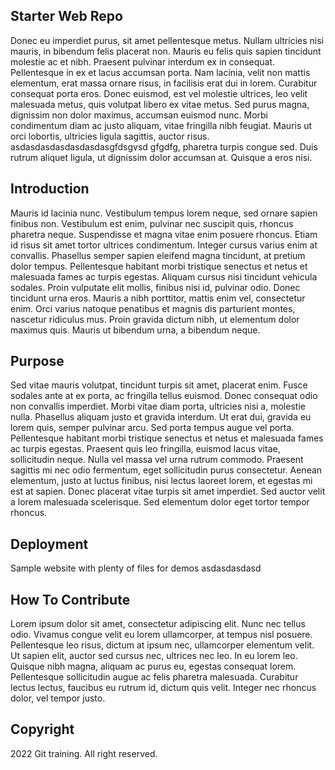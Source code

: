 ## Starter Web Repo
 Donec eu imperdiet purus, sit amet pellentesque metus. Nullam ultricies nisi mauris, in bibendum felis placerat non. Mauris eu felis quis sapien tincidunt molestie ac et nibh. Praesent pulvinar interdum ex in consequat. 
 Pellentesque in ex et lacus accumsan porta. Nam lacinia, velit non mattis elementum, erat massa ornare risus, in facilisis erat dui in lorem. Curabitur consequat porta eros. Donec euismod, est vel molestie ultrices, 
 leo velit malesuada metus, quis volutpat libero ex vitae metus. Sed purus magna, dignissim non dolor maximus, accumsan euismod nunc. Morbi condimentum diam ac justo aliquam, vitae fringilla nibh feugiat. Mauris ut orci 
 lobortis, ultricies ligula sagittis, auctor risus.  asdasdasdasdasdasdasgfdsgvsd gfgdfg, pharetra turpis congue sed. Duis rutrum aliquet ligula, ut dignissim dolor accumsan at. Quisque a eros nisi. 
## Introduction
 Mauris id lacinia nunc. Vestibulum tempus lorem neque, sed ornare sapien finibus non. Vestibulum est enim, pulvinar nec 
 suscipit quis, rhoncus pharetra neque. Suspendisse et magna vitae enim posuere rhoncus. Etiam id risus sit amet tortor
 ultrices condimentum. Integer cursus varius enim at convallis. Phasellus semper sapien eleifend magna tincidunt, at 
 pretium dolor tempus. Pellentesque habitant morbi tristique senectus et netus et malesuada fames ac turpis egestas. 
 Aliquam cursus nisi tincidunt vehicula sodales. Proin vulputate elit mollis, finibus nisi id, pulvinar odio. Donec 
 tincidunt urna eros. Mauris a nibh porttitor, mattis enim vel, consectetur enim. Orci varius natoque penatibus et magnis 
 dis parturient montes, nascetur ridiculus mus. Proin gravida dictum nibh, ut elementum dolor maximus quis. Mauris ut 
 bibendum urna, a bibendum neque. 

## Purpose
 Sed vitae mauris volutpat, tincidunt turpis sit amet, placerat enim. Fusce sodales ante at ex porta, ac fringilla tellus
 euismod. Donec consequat odio non convallis imperdiet. Morbi vitae diam porta, ultricies nisi a, molestie nulla. 
 Phasellus aliquam justo et gravida interdum. Ut erat dui, gravida eu lorem quis, semper pulvinar arcu. Sed porta
 tempus augue vel porta. Pellentesque habitant morbi tristique senectus et netus et malesuada fames ac turpis egestas.
 Praesent quis leo fringilla, euismod lacus vitae, sollicitudin neque. Nulla vel massa vel urna rutrum commodo. Praesent
 sagittis mi nec odio fermentum, eget sollicitudin purus consectetur. Aenean elementum, justo at luctus finibus, nisi
 lectus laoreet lorem, et egestas mi est at sapien. Donec placerat vitae turpis sit amet imperdiet. Sed auctor velit a
 lorem malesuada scelerisque. Sed elementum dolor eget tortor tempor rhoncus. 

## Deployment

Sample website with plenty of files for demos asdasdasdasd

## How To Contribute

 Lorem ipsum dolor sit amet, consectetur adipiscing elit. Nunc nec tellus odio. Vivamus congue velit eu lorem ullamcorper, 
 at tempus nisl posuere. Pellentesque leo risus, dictum at ipsum nec, ullamcorper elementum velit. Ut sapien elit, auctor 
 sed cursus nec, ultrices nec leo. In eu lorem leo. Quisque nibh magna, aliquam ac purus eu, egestas consequat lorem. 
 Pellentesque sollicitudin augue ac felis pharetra malesuada. Curabitur lectus lectus, faucibus eu rutrum id, dictum quis velit. 
 Integer nec rhoncus dolor, vel tempor justo. 
 
 ## Copyright
 
 2022 Git training. All right reserved.